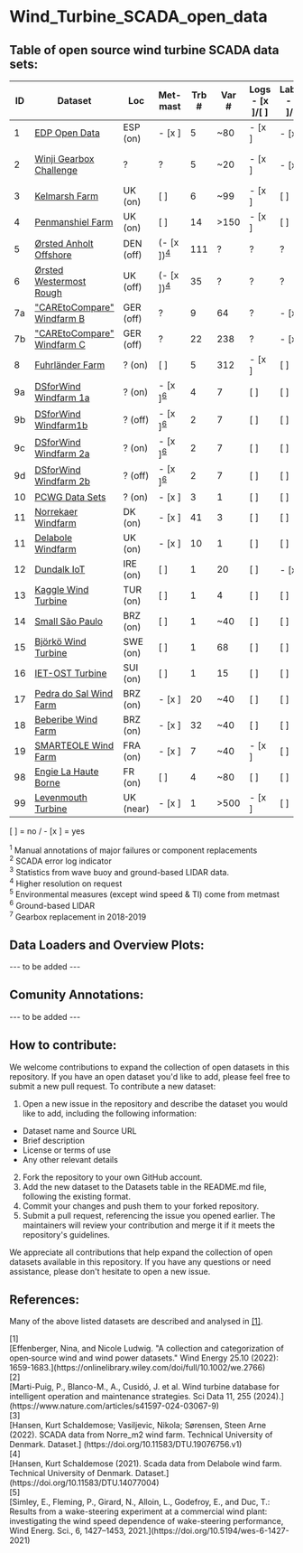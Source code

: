 # Wind_Turbine_SCADA_open_data


## Table of open source wind turbine SCADA data sets:


|ID| Dataset                                                                                                        |Loc        |Met-<br>mast  |Trb<br>#   |Var<br>#   |Logs<br>- [x ]/[ ]  |Labels<br>- [x ]/[ ]           |&Delta;T   |&sum;T       |Ref | Remarks/License  |
|--|----------------------------------------------------------------------------------------------------------------|-          |-       |-      |-      |-      |-                     |-          |-             | -  |-                 |
|1 | [EDP Open Data](https://www.edp.com/en/innovation/open-data/data)                                              |ESP (on)   |- [x ]       | 5     |~80    | - [x ]     | - [x ]<sup>[1](#fn1)</sup>| 10min     | 2y |  - |  T09 removed from dataset |
|2 | [Winji Gearbox Challenge](https://www.wedowind.ch/blog/winji-register)                                         |?          |?       | 5     |~20    | - [x ]     | - [x ]<sup>[2](#fn2)</sup>| 10min     | 3y |  - |  register & consent from WinJi | 
|3 | [Kelmarsh Farm](https://zenodo.org/record/5841834#.YgpBQ_so-V7)                                                |UK (on)    |[ ]       | 6     |~99     | - [x ]     | [ ]                    | 10min<sup>[3](#fn3)</sup>     | 5y|  - | [farm info](https://www.thewindpower.net/windfarm_en_17507_kelmarsh.php)|
|4 | [Penmanshiel Farm](https://zenodo.org/record/5946808#.YgpAmvso-V5)                                             |UK (on)    |[ ]       |14     |>150     | - [x ]     | [ ]                   | 10min<sup>[3](#fn3)</sup>     | 5y|  - | [farm info](https://www.thewindpower.net/windfarm_en_23147_penmanshiel.php) |
|5 | [Ørsted Anholt Offshore](https://orsted.com/en/our-business/offshore-wind/offshore-operational-data)           |DEN (off)  |(- [x ])<sup>[4](#fn4)</sup>       | 111  | ?     | ?     | ?                    | 10min     | 2y           |  - | application/NDA; [farm info](https://www.thewindpower.net/windfarm_en_10687_anholt.php) |
|6 | [Ørsted Westermost Rough](https://orsted.com/en/our-business/offshore-wind/offshore-operational-data)          |UK (off)   |(- [x ])<sup>[4](#fn4)</sup>       | 35   | ?     | ?     | ?                    | 10min     | 2y           |  - | application/NDA; [farm info](https://www.thewindpower.net/windfarm_en_21826_westermost-rough.php) | 
|7a| ["CAREtoCompare" Windfarm B](https://data.niaid.nih.gov/resources?id=zenodo_10958774)                          |GER (off)  |?       | 9    |  64| ?     | - [x ]                    | 10min     | 2y           |  - | normalized for anonymization |
|7b| ["CAREtoCompare" Windfarm C](https://data.niaid.nih.gov/resources?id=zenodo_10958774)                          |GER (off)  |?       | 22   | 238| ?     | - [x ]                  | 10min     | 2y          |  - | normalized for anonymization |
|8 | [Fuhrländer Farm](https://github.com/alecuba16/fuhrlander)                                                     |? (on)     |[ ]       | 5   | 312| - [x ]     | [ ]                  | 5min     | 3y          |  [[2]](#ref2) | Eclipse Public License v2.0 |
|9a | [DSforWind Windfarm 1a](https://zenodo.org/records/5516552)                                                   |? (on)     |- [x ]<sup>[6](#fn6)</sup>| 4     | 7     | [ ]     | [ ]      | 10min     | 1y           |  - | - |
|9b | [DSforWind Windfarm1b](https://zenodo.org/records/5516552)                                                    |? (off)    |- [x ]<sup>[6](#fn6)</sup>| 2     | 7     | [ ]     | [ ]      | 10min     | 1y           |  - | - | 
|9c | [DSforWind Windfarm 2a](https://zenodo.org/records/5516554)                                                   |? (on)     |- [x ]<sup>[6](#fn6)</sup>| 2     | 7     | [ ]     | [ ]      | 10min     | 1y           |  - | - | 
|9d | [DSforWind Windfarm 2b](https://zenodo.org/records/5516554)                                                   |? (off)    |- [x ]<sup>[6](#fn6)</sup>| 2     | 7     | [ ]     | [ ]      | 10min     | 1y           |  - | - | 
|10 | [PCWG Data Sets](https://pcwg.org/)                                                                           |? (on)     |- [x ]       | 3     | 1     | [ ]     | [ ]                   | 10min         | 1y       |  - | - |
|11 | [Norrekaer Windfarm](https://data.dtu.dk/articles/dataset/SCADA_data_from_Norre_m2_wind_farm/19076756)        |DK (on)    |- [x ]       | 41     | 3     | [ ]     | [ ]                   | 10min         | 1.5y       |  [[3]](#ref3) | [farm info](https://gitlab.windenergy.dtu.dk/fair-data/winddata-revamp/winddata-documentation/-/blob/master/norre_m2.md) |
|11 | [Delabole Windfarm](https://data.dtu.dk/articles/dataset/SCADA_data_from_Norre_m2_wind_farm/19076756)         |UK (on)    |- [x ]       | 10     | 1     | [ ]     | [ ]                   | 10min         | 1y       |  [[4]](#ref4) | [farm info](https://gitlab.windenergy.dtu.dk/fair-data/winddata-revamp/winddata-documentation/-/blob/master/delabole.md) |
|12| [Dundalk IoT](https://data.mendeley.com/datasets/tm988rs48k/2)                                                 |IRE (on)   |[ ]       | 1     | 20   | [ ]     | - [x ]<sup>[7](#fn7)</sup>| 10min     | 14y          |  - | urban terrain |
|13| [Kaggle Wind Turbine](https://www.kaggle.com/berkerisen/wind-turbine-scada-dataset)                            |TUR (on)   |[ ]       | 1     | 4     | [ ]     | [ ]                    | 10min     | 1y|  - | - | 
|14| [Small São Paulo](https://zenodo.org/records/7348454)                                                          |BRZ (on)   |[ ]       | 1     | ~40   | [ ]     | [ ]                        | 1min      | 5y|  - | small, urban turbine | 
|15| [Björkö Wind Turbine](https://zenodo.org/records/8213270)                                                      |SWE (on)   |[ ]       | 1     | 68   | [ ]     | [ ]                        | 1sec      | 1y|  - | small; [turbine info](https://www.chalmers.se/en/departments/e2/resources-and-collaboration/chalmers-wind-turbine/)| 
|16| [IET-OST Turbine](https://zenodo.org/records/8192149)                                                          |SUI (on)   |[ ]       | 1     | 15   | [ ]     | [ ]                        | 1sec      | 1.5y|  - | small; [turbine info](https://www.chalmers.se/en/departments/e2/resources-and-collaboration/chalmers-wind-turbine/)| 
|17| [Pedra do Sal Wind Farm](https://zenodo.org/records/1475197)                                                   |BRZ (on)   |- [x ]       | 20     | ~40   | [ ]     | [ ]                        | 10min      | 1y |  - | [farm info](https://www.thewindpower.net/windfarm_en_15922_pedra-do-sal.php)| 
|18| [Beberibe Wind Farm](https://zenodo.org/records/1475197)                                                       |BRZ (on)   |- [x ]       | 32     | ~40   | [ ]     | [ ]                        | 10min      | 1y |  - | [farm info](https://www.thewindpower.net/windfarm_en_7032_beberibe.php)| 
|19| [SMARTEOLE Wind Farm](https://zenodo.org/records/7342466)                                                      |FRA (on)   |- [x ]       | 7     | ~40   | - [x ]     | [ ]                        | 1min      | 4m |  [[5]](#ref5) | wake steering; [farm info](https://www.thewindpower.net/windfarm_de_3987_sole-du-moulin-vieux.php)| 
|98| [Engie La Haute Borne](https://opendata-renewables.engie.com/)                                                 |FR (on)    |[ ]       | 4     |~80    | [ ]     | [ ]                    | 10min     | 8y| -  |  offline; [farm info](https://www.thewindpower.net/windfarm_en_3354_la-haute-borne-vaudeville-le-haut.php) |
|99| [Levenmouth Turbine](https://pod.ore.catapult.org.uk/data-collection/ldt-turbine-scada-10min)                  |UK (near)  |- [x ]       | 1     | >500  | - [x ]     | [ ]                        | 10min/1sec| 3y|  - | not for free (~2000 £) |

[ ] = no / - [x ] = yes

<div id="fn1"><sup>1</sup> Manual annotations of major failures or component replacements </div>
<div id="fn2"><sup>2</sup> SCADA error log indicator</div>
<div id="fn3"><sup>3</sup> Statistics from wave buoy and ground-based LIDAR data.</div>
<div id="fn4"><sup>4</sup> Higher resolution on request</div>
<div id="fn5"><sup>5</sup> Environmental measures (except wind speed & TI) come from metmast </div>
<div id="fn6"><sup>6</sup> Ground-based LIDAR</div>
<div id="fn7"><sup>7</sup> Gearbox replacement in 2018-2019 </div>

## Data Loaders and Overview Plots:
--- to be added ---

## Comunity Annotations:
--- to be added ---

## How to contribute:
We welcome contributions to expand the collection of open datasets in this repository. If you have an open dataset you'd like to add, please feel free to submit a new pull request.
To contribute a new dataset:

1. Open a new issue in the repository and describe the dataset you would like to add, including the following information:
- Dataset name and Source URL
- Brief description
- License or terms of use
- Any other relevant details


2. Fork the repository to your own GitHub account.
3. Add the new dataset to the Datasets table in the README.md file, following the existing format.
4. Commit your changes and push them to your forked repository.
5. Submit a pull request, referencing the issue you opened earlier. The maintainers will review your contribution and merge it if it meets the repository's guidelines.

We appreciate all contributions that help expand the collection of open datasets available in this repository. If you have any questions or need assistance, please don't hesitate to open a new issue.

## References:
Many of the above listed datasets are described and analysed in [[1]](#ref1).

<div id="ref1">[1]</div>[Effenberger, Nina, and Nicole Ludwig. "A collection and categorization of open‐source wind and wind power datasets." Wind Energy 25.10 (2022): 1659-1683.](https://onlinelibrary.wiley.com/doi/full/10.1002/we.2766)

<div id="ref2">[2]</div>[Marti-Puig, P., Blanco-M., A., Cusidó, J. et al. Wind turbine database for intelligent operation and maintenance strategies. Sci Data 11, 255 (2024).](https://www.nature.com/articles/s41597-024-03067-9)

<div id="ref3">[3]</div>[Hansen, Kurt Schaldemose; Vasiljevic, Nikola; Sørensen, Steen Arne (2022). SCADA data from Norre_m2 wind farm. Technical University of Denmark. Dataset.] (https://doi.org/10.11583/DTU.19076756.v1)

<div id="ref4">[4]</div>[Hansen, Kurt Schaldemose (2021). Scada data from Delabole wind farm. Technical University of Denmark. Dataset.] (https://doi.org/10.11583/DTU.14077004)

<div id="ref5">[5]</div>[Simley, E., Fleming, P., Girard, N., Alloin, L., Godefroy, E., and Duc, T.: Results from a wake-steering experiment at a commercial wind plant: investigating the wind speed dependence of wake-steering performance, Wind Energ. Sci., 6, 1427–1453, 2021.](https://doi.org/10.5194/wes-6-1427-2021)